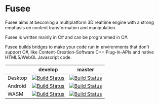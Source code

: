 Fusee
=====

Fusee aims at becoming a multiplatform 3D realtime engine with 
a strong emphasis on content transformation and manipulation.

Fusee is written mainly in C# and can be programmed in C#. 

Fusee builds bridges to make your code run in environments that
don't support C#, like Content-Creation-Software C++ Plug-In-APIs
and native HTML5/WebGL Javascript code.


|  | develop | master |
| --- | --- | --- |
| Desktop | [![Build Status](https://dev.azure.com/FUSEEProjectTeam/Fusee/_apis/build/status/Release-Desktop-VS2019?branchName=develop)](https://dev.azure.com/FUSEEProjectTeam/Fusee/_build/latest?definitionId=10&branchName=develop) | [![Build Status](https://dev.azure.com/FUSEEProjectTeam/Fusee/_apis/build/status/Release-Desktop-VS2019?branchName=master)](https://dev.azure.com/FUSEEProjectTeam/Fusee/_build/latest?definitionId=10&branchName=master) |
| Android | [![Build Status](https://dev.azure.com/FUSEEProjectTeam/Fusee/_apis/build/status/Release-Android-VS2019?branchName=develop)](https://dev.azure.com/FUSEEProjectTeam/Fusee/_build/latest?definitionId=9&branchName=develop) | [![Build Status](https://dev.azure.com/FUSEEProjectTeam/Fusee/_apis/build/status/Release-Android-VS2019?branchName=master)](https://dev.azure.com/FUSEEProjectTeam/Fusee/_build/latest?definitionId=9&branchName=master) |
| WASM | [![Build Status](https://dev.azure.com/FUSEEProjectTeam/Fusee/_apis/build/status/Release-WASM?branchName=develop)](https://dev.azure.com/FUSEEProjectTeam/Fusee/_build/latest?definitionId=11&branchName=develop) | [![Build Status](https://dev.azure.com/FUSEEProjectTeam/Fusee/_apis/build/status/Release-WASM?branchName=master)](https://dev.azure.com/FUSEEProjectTeam/Fusee/_build/latest?definitionId=11&branchName=master) |
